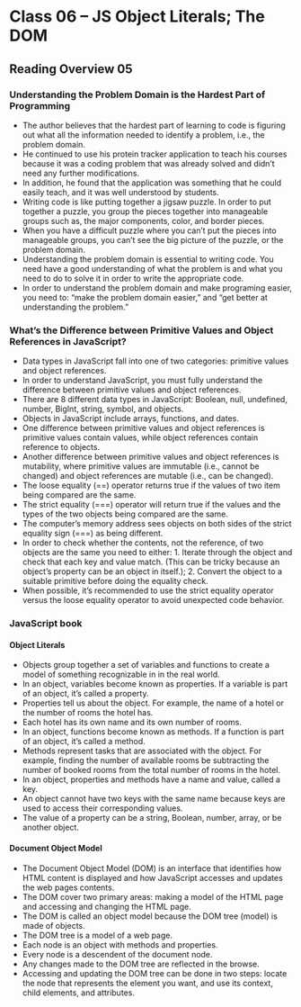 # Class 06 – JS Object Literals; The DOM

## Reading Overview 05

### Understanding the Problem Domain is the Hardest Part of Programming

- The author believes that the hardest part of learning to code is figuring out what all the information needed to identify a problem, i.e., the problem domain.
- He continued to use his protein tracker application to teach his courses because it was a coding problem that was already solved and didn’t need any further modifications.
- In addition, he found that the application was something that he could easily teach, and it was well understood by students.
- Writing code is like putting together a jigsaw puzzle. In order to put together a puzzle, you group the pieces together into manageable groups such as, the major components, color, and border pieces.
- When you have a difficult puzzle where you can’t put the pieces into manageable groups, you can’t see the big picture of the puzzle, or the problem domain.
- Understanding the problem domain is essential to writing code. You need have a good understanding of what the problem is and what you need to do to solve it in order to write the appropriate code.
- In order to understand the problem domain and make programing easier, you need to: “make the problem domain easier,” and “get better at understanding the problem.”

### What’s the Difference between Primitive Values and Object References in JavaScript?

- Data types in JavaScript fall into one of two categories: primitive values and object references.
- In order to understand JavaScript, you must fully understand the difference between primitive values and object references.
- There are 8 different data types in JavaScript: Boolean, null, undefined, number, BigInt, string, symbol, and objects.
- Objects in JavaScript include arrays, functions, and dates.
- One difference between primitive values and object references is primitive values contain values, while object references contain reference to objects.
- Another difference between primitive values and object references is mutability, where primitive values are immutable (i.e., cannot be changed) and object references are mutable (i.e., can be changed).
- The loose equality (==) operator returns true if the values of two item being compared are the same.
- The strict equality (===) operator will return true if the values and the types of the two objects being compared are the same.
- The computer’s memory address sees objects on both sides of the strict equality sign (===) as being different.
- In order to check whether the contents, not the reference, of two objects are the same you need to either: 1. Iterate through the object and check that each key and value match. (This can be tricky because an object’s property can be an object in itself.); 2. Convert the object to a suitable primitive before doing the equality check.
- When possible, it’s recommended to use the strict equality operator versus the loose equality operator to avoid unexpected code behavior.

### JavaScript book

#### Object Literals

- Objects group together a set of variables and functions to create a model of something recognizable in in the real world.
- In an object, variables become known as properties. If a variable is part of an object, it’s called a property.
- Properties tell us about the object. For example, the name of a hotel or the number of rooms the hotel has.
- Each hotel has its own name and its own number of rooms.
- In an object, functions become known as methods. If a function is part of an object, it’s called a method.
- Methods represent tasks that are associated with the object. For example, finding the number of available rooms be subtracting the number of booked rooms from the total number of rooms in the hotel.
- In an object, properties and methods have a name and value, called a key.
- An object cannot have two keys with the same name because keys are used to access their corresponding values.  
- The value of a property can be a string, Boolean, number, array, or be another object.

#### Document Object Model

- The Document Object Model (DOM) is an interface that identifies how HTML content is displayed and how JavaScript accesses and updates the web pages contents.
- The DOM cover two primary areas: making a model of the HTML page and accessing and changing the HTML page.
- The DOM is called an object model because the DOM tree (model) is made of objects.
- The DOM tree is a model of a web page.
- Each node is an object with methods and properties.
- Every node is a descendent of the document node.
- Any changes made to the DOM tree are reflected in the browse.
- Accessing and updating the DOM tree can be done in two steps: locate the node that represents the element you want, and use its context, child elements, and attributes.
